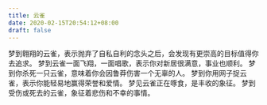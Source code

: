 ```yaml
---
title: 云雀
date: 2020-02-15T20:54:12+08:00
draft: false
---
```


梦到翱翔的云雀，表示抛弃了自私自利的念头之后，会发现有更崇高的目标值得你去追求。
梦到云雀一面飞翔，一面唱歌，表示你对新居很满意，事业也顺利。
梦到你杀死一只云雀，意味着你会因鲁莽伤害一个无辜的人。
梦到你用网子捉云雀，表示你能轻易地赢得荣誉和爱情。
梦见云雀正在啄食，是丰收的象征。
梦到受伤或死去的云雀，象征着悲伤和不幸的事情。
